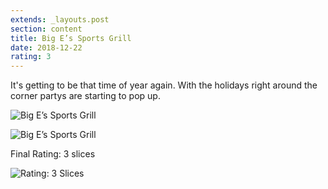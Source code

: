 ```yaml
---
extends: _layouts.post
section: content
title: Big E’s Sports Grill
date: 2018-12-22
rating: 3
---
```


It's getting to be that time of year again. With the holidays right around the corner partys are starting to pop up. 


![Big E’s Sports Grill](https://64.media.tumblr.com/62ba73132c38ea5d48ae6c7430de1c4c/bb78d60b4f88edfd-bd/s540x810/4a549cc3c41d2055d55da2a07e51818d3c7113fc.jpg)

![Big E’s Sports Grill](https://64.media.tumblr.com/bf9a1b54fb169cb2e55610036540481b/bb78d60b4f88edfd-d9/s540x810/15394f339b66baebe4bf229393e78672c14413a4.jpg)

Final Rating: 3 slices

![Rating: 3 Slices](/assets/img/pizza3_sm.jpg)